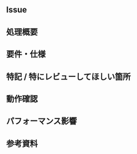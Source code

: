 ## Issue
<!-- issueのリンク -->

## 処理概要
<!-- 実装内容や処理の流れの概要を記載して下さい -->

## 要件・仕様
<!-- チケットに記載されたもので構わないので、こちらにも記載してください -->

## 特記 / 特にレビューしてほしい箇所
<!-- 複雑な処理が含まれる場合は、設計・実装方針を記載してください
※ コードにコメントと言う形での記載も可 -->
<!-- 特にレビューしてほしい箇所があればここに書いてください　-->

## 動作確認
<!-- 基本的には、動作確認はmustでお願いします-->
<!-- 動作確認が未実施の場合はその理由を書いてください。もしくは、今後動作確認実施予定がある場合はその旨を記載して下さい -->

## パフォーマンス影響
<!-- 実装上、パフォーマンス影響がある場合は影響範囲と影響度を記載してください -->

## 参考資料
<!-- 設計や実装の際に参考にしたものがあれば記載してください -->
